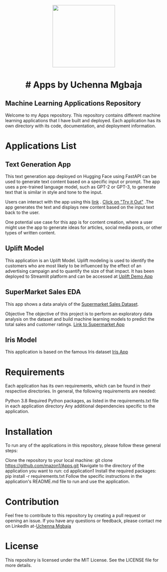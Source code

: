 <p align = "center" draggable=”false” ><img src="https://scontent.fyxd1-1.fna.fbcdn.net/v/t1.6435-9/188953200_10160827277502564_2591119927589681735_n.jpg?_nc_cat=100&ccb=1-7&_nc_sid=8bfeb9&_nc_ohc=pmSXoRQiJe4AX_07wga&_nc_ht=scontent.fyxd1-1.fna&oh=00_AfBYGzW-3bPBaH1BtdHAny2Dmhgp_8zWPlQRzdokSZrrmQ&oe=643848C3" 
     width="200px"
     height="auto"/>
</p>



# <h1 align="center" id="heading"># Apps by Uchenna Mgbaja
</h1>
 

##  Machine Learning Applications Repository

Welcome to my Apps repository. This repository contains different machine learning applications that I have built and deployed. Each application has its own directory with its code, documentation, and deployment information.

# Applications List

## Text Generation App

This text generation app deployed on Hugging Face using FastAPI can be used to generate text content based on a specific input or prompt. The app uses a pre-trained language model, such as GPT-2 or GPT-3, to generate text that is similar in style and tone to the input.

Users can interact with the app using this [link](https://huggingface.co/spaces/Uchenna/Docker_tutorial) .
[Click on "Try it Out"](https://huggingface.co/spaces/Uchenna/Docker_tutorial) .The app generates the text and displays new content based on the input text back to the user.

One potential use case for this app is for content creation, where a user might use the app to generate ideas for articles, social media posts, or other types of written content.

## Uplift Model

This application is an Uplift Model. Uplift modeling is used to identify the customers who are most likely to be influenced by the effect of an advertising campaign and to quantify the size of that impact. It has been deployed to Streamlit platform and can be accessed at [Uplift Demo App](https://mazon1-apps-appuplift-repmp3.streamlit.app/)

## SuperMarket Sales EDA
This app shows a data analyis of the [Supermarket Sales Dataset](https://www.kaggle.com/datasets/aungpyaeap/supermarket-sales).

Objective
The objective of this project is to perform an exploratory data analysis on the dataset and build machine learning models to predict the total sales and customer ratings.
[Link to Supermarket App](https://mazon1-streamlit-apps-supermarket-lhmjbx.streamlit.app/)

## Iris Model
This application is based on the famous Iris dataset [Iris App](https://mazon1-iris-app-wcsd77.streamlit.app/)


# Requirements
Each application has its own requirements, which can be found in their respective directories. In general, the following requirements are needed:

Python 3.8
Required Python packages, as listed in the requirements.txt file in each application directory
Any additional dependencies specific to the application.

# Installation

To run any of the applications in this repository, please follow these general steps:

Clone the repository to your local machine: git clone https://github.com/mazon1/Apps.git
Navigate to the directory of the application you want to run: cd application1
Install the required packages: pip install -r requirements.txt
Follow the specific instructions in the application's README.md file to run and use the application.

# Contribution

Feel free to contribute to this repository by creating a pull request or opening an issue. If you have any questions or feedback, please contact me on LinkedIn at-[Uchenna Mgbaja](https://www.linkedin.com/in/marianmgbaja/)

# License

This repository is licensed under the MIT License. See the LICENSE file for more details.





